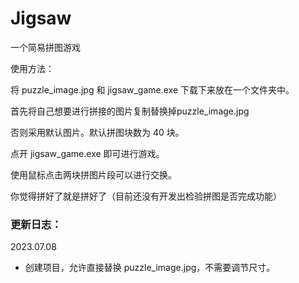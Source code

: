 # Jigsaw
 一个简易拼图游戏

使用方法：

将 puzzle_image.jpg 和 jigsaw_game.exe 下载下来放在一个文件夹中。

首先将自己想要进行拼接的图片复制替换掉puzzle_image.jpg

否则采用默认图片。默认拼图块数为 $40$ 块。

点开 jigsaw_game.exe 即可进行游戏。

使用鼠标点击两块拼图片段可以进行交换。

你觉得拼好了就是拼好了（目前还没有开发出检验拼图是否完成功能）

### 更新日志：

2023.07.08

- 创建项目，允许直接替换 puzzle_image.jpg，不需要调节尺寸。

